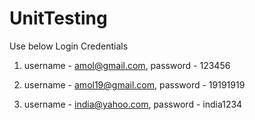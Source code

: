 # UnitTesting

Use below Login Credentials 

 1. username - amol@gmail.com, password - 123456
 
 2. username - amol19@gmail.com, password - 19191919
 
 3. username - india@yahoo.com, password - india1234
 
               
